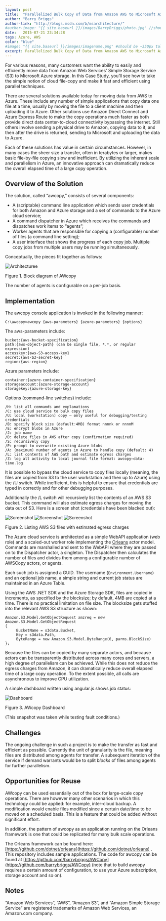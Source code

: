```yaml
---
layout: post
title:  "Parallelized Bulk Copy of Data from Amazon AWS to Microsoft Azure"
author: "Barry Briggs"
author-link: "http://blogs.msdn.com/b/msarchitecture/"
#author-image: "{{ site.baseurl }}/images/BarryBriggs/photo.jpg" //should be square dimensions
date:   2015-07-21 23:34:28
tags: Azure, AWS
color: "blue"
#image: "{{ site.baseurl }}/images/imagename.png" #should be ~350px tall
excerpt: Parallelized Bulk Copy of Data from Amazon AWS to Microsoft Azure
---
```


For various reasons, many customers want the ability to easily and efficiently move data from Amazon Web Services’ Simple Storage Service (S3) to Microsoft Azure storage. In this Case Study, you’ll see how to take the simple notion of cloud file-copy and make it fast and efficient using parallel techniques.

There are several solutions available today for moving data from AWS to Azure.  These include any number of simple applications that copy data one file at a time, usually by moving the file to a client machine and then uploading it to Azure. Other solutions use Amazon Direct Connect and Azure Express Route to make the copy operations much faster as both provide direct data center-to-cloud connectivity bypassing the internet. Still others involve sending a physical drive to Amazon, copying data to it, and then after the drive is returned, sending to Microsoft and uploading the data to Azure.

Each of these solutions has value in certain circumstances.  However, in many cases the sheer size a transfer, often in terabytes or larger, makes basic file-by-file copying slow and inefficient. By utilizing the inherent scale and parallelism in Azure, an innovative approach can dramatically reduce the overall elapsed time of a large copy operation.

## Overview of the Solution

The solution, called “awcopy,” consists of several components:

- A (scriptable) command line application which sends user credentials for both Amazon and Azure storage and  a set of commands to the Azure cloud service;
- A command dispatcher in Azure which receives the commands and dispatches work items to “agents”;
- Worker agents that are responsible for copying a (configurable) number of files (a command line setting);
- A user interface that shows the progress of each copy job. Multiple copy jobs from multiple users may be running simultaneously.

Conceptually, the pieces fit together as follows:

![Architecturee]({{site.baseurl}}/images/2015-07-21-Parallelized-Bulk-Copy-of-Data-From-Amazon-AWS-To-Azure_images/image001.png)

Figure 1. Block diagram of AWcopy

The number of agents is configurable on a per-job basis.

## Implementation

The awcopy console application is invoked in the following manner:

```
C:\awcopy>awcopy {aws-parameters} {azure-parameters} {options}
```

The aws-parameters include:

```
bucket:{aws-bucket-specification}
path:{aws-object-path} (can be single file, *.*, or regular expression)
accesskey:{aws-S3-access-key}
secret:{aws-S3-secret-key}
region:{aws-region}
```

Azure parameters include:

```
container:{azure-container-specification}
storageaccount:{azure-storage-account}
storagekey:{azure-storage-key}
```

Options (command-line switches) include:

```
/H: list all commands and explanations
/C: use cloud service to bulk copy files
/U: local (workstation) copy – only useful for debugging/testing credentials
/B: specify block size (default:4MB) format nnnnk or nnnnM
/E: encrypt blobs in Azure
/J: job name
/D: delete files in AWS after copy (confirmation required)
/S: recursively copy
/P: prompt to overwrite existing Azure blobs
/A: (maximum) number of agents in Azure to handle copy (default: 4)
/L: list contents of AWS path and estimate egress charges
/Z: log all activity to local journal file format: awcopy—data-time.log
```

It is possible to bypass the cloud service to copy files locally (meaning, the files are copied from S3 to the user workstation and then up to Azure) using the /U switch. While inefficient, this is helpful to ensure that credentials are typed in correctly and for other debugging purposes.

Additionally the /L switch will recursively list the contents of an AWS S3 bucket. This command will also estimate egress charges for moving the data out of S3\. Here is a screen shot (credentials have been blacked out):

![Screenshot]({{site.baseurl}}/images/2015-07-21-Parallelized-Bulk-Copy-of-Data-From-Amazon-AWS-To-Azure_images/image002.png)
![Screenshot]({{site.baseurl}}/images/2015-07-21-Parallelized-Bulk-Copy-of-Data-From-Amazon-AWS-To-Azure_images/image003.png)
![Screenshot]({{site.baseurl}}/images/2015-07-21-Parallelized-Bulk-Copy-of-Data-From-Amazon-AWS-To-Azure_images/image004.jpg)

Figure 2. Listing AWS S3 files with estimated egress charges

The Azure cloud service is architected as a simple WebAPI application (web role) and a scaled-out worker role implementing the [Orleans](https://github.com/dotnet/orleans) actor model. Commands are marshalled and sent to the WebAPI where they are passed on to the Dispatcher actor, a singleton. The Dispatcher then calculates the number of files and divides them among a configurable number of AWSCopy actors, or agents.

Each such job is assigned a GUID. The username (`Environment.Username`) and an optional job name, a simple string and current job status are maintained in an Azure Table.

Using the AWS .NET SDK and the Azure Storage SDK, files are copied in increments, as specified by the blocksize; by default, 4MB are copied at a time. There is no practical limitation on file size. The blocksize gets stuffed into the relevant AWS S3 structure as shown:

```
Amazon.S3.Model.GetObjectRequest amzreq = new Amazon.S3.Model.GetObjectRequest
{
     BucketName = s3data.Bucket,
     Key = s3data.Path,
     ByteRange = new Amazon.S3.Model.ByteRange(0, parms.BlockSize)
};
```

Because the files can be copied by many separate actors, and because actors can be transparently distributed across many cores and servers, a high degree of parallelism can be achieved. While this does not reduce the egress charges from Amazon, it can dramatically reduce overall elapsed time of a large copy operation. To the extent possible, all calls are asynchronous to improve CPU utilization.

A simple dashboard written using angular.js shows job status:

![Dashboard]({{site.baseurl}}/images/2015-07-21-Parallelized-Bulk-Copy-of-Data-From-Amazon-AWS-To-Azure_images/image005.jpg)

Figure 3. AWcopy Dashboard

(This snapshot was taken while testing fault conditions.)

## Challenges

The ongoing challenge in such a project is to make the transfer as fast and efficient as possible. Currently the unit of granularity is the file, meaning files are distributed among agents for transfer. A subsequent iteration of the service if demand warrants would be to split _blocks_ of files among agents for further parallelism.

## Opportunities for Reuse

AWcopy can be used essentially out of the box for large-scale copy operations. There are however many other scenarios in which this technology could be applied: for example, inter-cloud backup. A modification would enable files modified since a certain date/time to be moved on a scheduled basis. This is a feature that could be added without significant effort.

In addition, the pattern of awcopy as an application running on the Orleans framework is one that could be replicated for many bulk scale operations.

The Orleans framework can be found here: [https://github.com/dotnet/orleans](https://github.com/dotnet/orleans) . This repository includes sample applications. The code for awcopy can be found at [https://github.com/barrybriggs/AWCopy](https://github.com/barrybriggs/AWCopy) (note that to build awcopy requires a certain amount of configuration, to use your Azure subscription, storage account and so on).

## Notes

“Amazon Web Services”, “AWS”, “Amazon S3”, and “Amazon Simple Storage Service” are registered trademarks of Amazon Web Services, an Amazon.com company.
